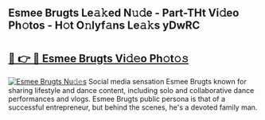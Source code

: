 ## Esmee Brugts Le𝚊𝚔ed N𝚞𝚍e - Part-THt Vi𝚍eo Ph𝚘tos - H𝚘t O𝚗lyf𝚊ns Le𝚊𝚔s yDwRC

# <h2><a href="http://hf5cttc.feru.top/?c=Esmee+Brugts">🔗 👉 🔴 Esmee Brugts Vi𝚍𝚎o Ph𝚘t𝚘𝚜</a></h2>

[![Esmee Brugts Nu𝚍𝚎s](https://i.imgur.com/0TWrTi3.gif)](http://hf5cttc.feru.top/?c=Esmee+Brugts)
Social media sensation Esmee Brugts known for sharing lifestyle and dance content, including solo and collaborative dance performances and vlogs. Esmee Brugts public persona is that of a successful entrepreneur, but behind the scenes, he's a devoted family man. 
